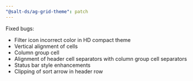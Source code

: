```yaml
---
"@salt-ds/ag-grid-theme": patch
---
```


Fixed bugs:

- Filter icon incorrect color in HD compact theme
- Vertical alignment of cells
- Column group cell
- Alignment of header cell separators with column group cell separators
- Status bar style enhancements
- Clipping of sort arrow in header row
